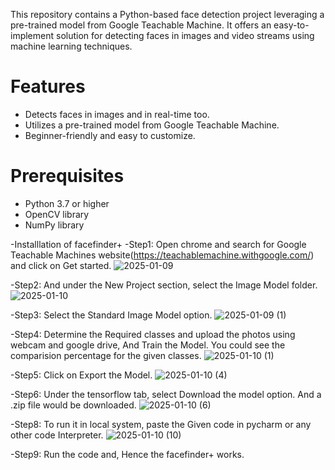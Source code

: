 This repository contains a Python-based face detection project leveraging a pre-trained model from Google Teachable Machine. It offers an easy-to-implement solution for detecting faces in images and video streams using machine learning techniques.

# Features
- Detects faces in images and in real-time too.
- Utilizes a pre-trained model from Google Teachable Machine.
- Beginner-friendly and easy to customize.

# Prerequisites
- Python 3.7 or higher
- OpenCV library
- NumPy library

-Installlation of facefinder+ 
-Step1: Open chrome and search for Google Teachable Machines website(https://teachablemachine.withgoogle.com/) and click on Get started. 
![2025-01-09](https://github.com/user-attachments/assets/a47946d7-b21a-4719-a0a2-58767be39888)

-Step2: And under the New Project section, select the Image Model folder.
![2025-01-10](https://github.com/user-attachments/assets/cb2c3ee2-b959-4149-b727-b88df79302c7)

-Step3: Select the Standard Image Model option.
![2025-01-09 (1)](https://github.com/user-attachments/assets/a43bc4bd-02d6-4266-ba97-3f65329c9fde)

-Step4: Determine the Required classes and upload the photos using webcam and google drive, And Train the Model. You could see the comparision percentage for the given classes.
![2025-01-10 (1)](https://github.com/user-attachments/assets/c1dd753c-cce3-497c-8c26-bb44d02b5750)

-Step5: Click on Export the Model.
![2025-01-10 (4)](https://github.com/user-attachments/assets/8f025611-6f8c-4228-9557-7c971ac79f90)

-Step6: Under the tensorflow tab, select Download the model option. And a .zip file would be downloaded. 
![2025-01-10 (6)](https://github.com/user-attachments/assets/c3da9765-1744-4e80-b75b-c9291de9ed6f)

-Step8: To run it in local system, paste the Given code in pycharm or any other code Interpreter.
![2025-01-10 (10)](https://github.com/user-attachments/assets/9e78cf89-5b15-4c65-bf54-3ab234e459f5)

-Step9: Run the code and, Hence the facefinder+ works.

